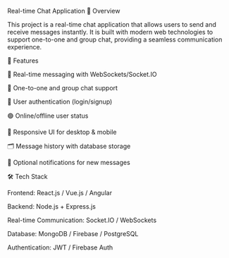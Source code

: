 Real-time Chat Application
📌 Overview

This project is a real-time chat application that allows users to send and receive messages instantly.
It is built with modern web technologies to support one-to-one and group chat, providing a seamless communication experience.

🚀 Features

💬 Real-time messaging with WebSockets/Socket.IO

👥 One-to-one and group chat support

🔐 User authentication (login/signup)

🟢 Online/offline user status

📱 Responsive UI for desktop & mobile

🗂️ Message history with database storage

🔔 Optional notifications for new messages

🛠️ Tech Stack

Frontend: React.js / Vue.js / Angular

Backend: Node.js + Express.js

Real-time Communication: Socket.IO / WebSockets

Database: MongoDB / Firebase / PostgreSQL

Authentication: JWT / Firebase Auth
